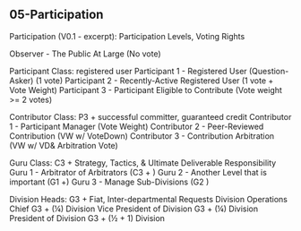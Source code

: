 ## 05-Participation

Participation (V0.1 - excerpt):
Participation Levels, Voting Rights


Observer - The Public At Large 				(No vote)

Participant Class: registered user
Participant 1 - Registered User (Question-Asker)	(1 vote)
Participant 2 - Recently-Active Registered User		(1 vote + Vote Weight)
Participant 3 - Participant Eligible to Contribute		(Vote weight >= 2 votes)

Contributor Class: P3 + successful committer, guaranteed credit
Contributor 1 - Participant Manager			(Vote Weight)
Contributor 2 - Peer-Reviewed Contribution		(VW w/ VoteDown)
Contributor 3 - Contribution Arbitration			(VW w/ VD& Arbitration Vote)

Guru Class: C3 + Strategy, Tactics, & Ultimate Deliverable Responsibility
Guru 1 - Arbitrator of Arbitrators				(C3 + )
Guru 2 - Another Level that is important			(G1 +)
Guru 3 - Manage Sub-Divisions				(G2 )

Division Heads: G3 + Fiat, Inter-departmental Requests
Division Operations Chief					G3 + (¼) Division
Vice President of Division					G3 + (¼) Division
President of Division					G3 + (½ + 1) Division
